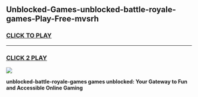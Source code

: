 
## Unblocked-Games-unblocked-battle-royale-games-Play-Free-mvsrh
<h3>
<a href="https://premium76.site?title=unblocked-battle-royale-games&ref=09A">CLICK TO PLAY</a></h3>
<hr>

<h3>
<a href="https://premium76.site?title=unblocked-battle-royale-games&ref=09A">CLICK 2 PLAY</a>
  
</h3>

<a href="https://premium76.site?title=unblocked-battle-royale-games&ref=09A"><img src="https://clearcache.store/games.png"></a>


**unblocked-battle-royale-games games unblocked: Your Gateway to Fun and Accessible Online Gaming**
